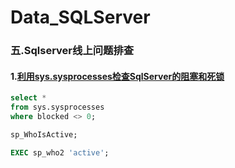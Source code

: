 # Data_SQLServer



### 五.Sqlserver线上问题排查

#### 1.[利用sys.sysprocesses检查SqlServer的阻塞和死锁](https://www.cnblogs.com/w-zoe/p/9011064.html)

```sql
select *
from sys.sysprocesses
where blocked <> 0;

sp_WhoIsActive;

EXEC sp_who2 'active';
```

